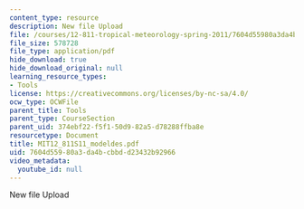 ```yaml
---
content_type: resource
description: New file Upload
file: /courses/12-811-tropical-meteorology-spring-2011/7604d55980a3da4bcbbdd23432b92966_MIT12_811S11_modeldes.pdf
file_size: 578728
file_type: application/pdf
hide_download: true
hide_download_original: null
learning_resource_types:
- Tools
license: https://creativecommons.org/licenses/by-nc-sa/4.0/
ocw_type: OCWFile
parent_title: Tools
parent_type: CourseSection
parent_uid: 374ebf22-f5f1-50d9-82a5-d78288ffba8e
resourcetype: Document
title: MIT12_811S11_modeldes.pdf
uid: 7604d559-80a3-da4b-cbbd-d23432b92966
video_metadata:
  youtube_id: null
---
```

New file Upload